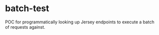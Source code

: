 batch-test
==========

POC for programmatically looking up Jersey endpoints to execute a batch of requests against.
